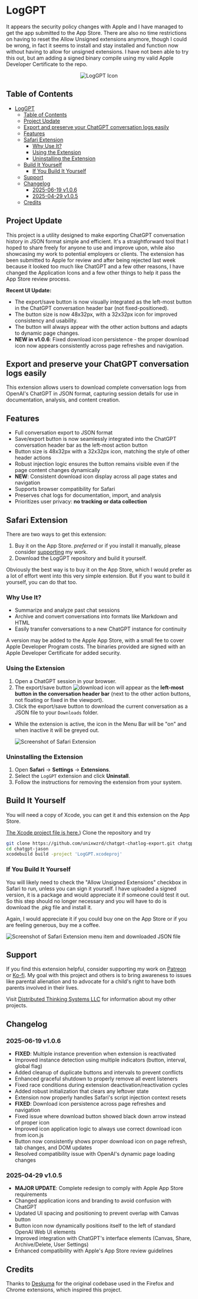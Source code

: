 # LogGPT

It appears the security policy changes with Apple and I have managed to get the app submitted to the App Store. There are also no time restrictions on having to reset the Allow Unsigned extensions anymore, though I could be wrong, in fact it seems to install and stay installed and function now without having to allow for unsigned extensions. I have not been able to try this out, but am adding a signed binary compile using my valid Apple Developer Certificate to the repo.

<p align="center">
  <img src="./LogGPT/LogGPT%20Extension/icons/Icon-512.png" alt="LogGPT Icon" />
</p>

## Table of Contents

- [LogGPT](#loggpt)
  - [Table of Contents](#table-of-contents)
  - [Project Update](#project-update)
  - [Export and preserve your ChatGPT conversation logs easily](#export-and-preserve-your-chatgpt-conversation-logs-easily)
  - [Features](#features)
  - [Safari Extension](#safari-extension)
    - [Why Use It?](#why-use-it)
    - [Using the Extension](#using-the-extension)
    - [Uninstalling the Extension](#uninstalling-the-extension)
  - [Build It Yourself](#build-it-yourself)
    - [If You Build It Yourself](#if-you-build-it-yourself)
  - [Support](#support)
  - [Changelog](#changelog)
    - [2025-06-19 v1.0.6](#2025-06-19-v106)
    - [2025-04-29 v1.0.5](#2025-04-29-v105)
  - [Credits](#credits)
  
## Project Update

This project is a utility designed to make exporting ChatGPT conversation history in JSON format simple and efficient. It's a straightforward tool that I hoped to share freely for anyone to use and improve upon, while also showcasing my work to potential employers or clients. The extension has been submitted to Apple for review and after being rejected last week because it looked too much like ChatGPT and a few other reasons, I have changed the Application Icons and a few other things to help it pass the App Store review process.

**Recent UI Update:**

- The export/save button is now visually integrated as the left-most button in the ChatGPT conversation header bar (not fixed-positioned).
- The button size is now 48x32px, with a 32x32px icon for improved consistency and usability.
- The button will always appear with the other action buttons and adapts to dynamic page changes.
- **NEW in v1.0.6**: Fixed download icon persistence - the proper download icon now appears consistently across page refreshes and navigation.

## Export and preserve your ChatGPT conversation logs easily

This extension allows users to download complete conversation logs from OpenAI's ChatGPT in JSON format, capturing session details for use in documentation, analysis, and content creation.

## Features

- Full conversation export to JSON format
- Save/export button is now seamlessly integrated into the ChatGPT conversation header bar as the left-most action button
- Button size is 48x32px with a 32x32px icon, matching the style of other header actions
- Robust injection logic ensures the button remains visible even if the page content changes dynamically
- **NEW**: Consistent download icon display across all page states and navigation
- Supports browser compatibility for Safari
- Preserves chat logs for documentation, import, and analysis
- Prioritizes user privacy: **no tracking or data collection**

## Safari Extension

There are two ways to get this extension:

1. Buy it on the App Store. *preferred* or if you install it manually, please consider [supporting](#support) my work.
1. Download the LogGPT repository and build it yourself.

Obviously the best way is to buy it on the App Store, which I would prefer as a lot of effort went into this very simple extension. But if you want to build it yourself, you can do that too.

### Why Use It?

- Summarize and analyze past chat sessions
- Archive and convert conversations into formats like Markdown and HTML
- Easily transfer conversations to a new ChatGPT instance for continuity

A version may be added to the Apple App Store, with a small fee to cover Apple Developer Program costs. The binaries provided are signed with an Apple Developer Certificate for added security.

### Using the Extension

1. Open a ChatGPT session in your browser.
2. The export/save button ![download icon](./icons/download-icon.svg) will appear as the **left-most button in the conversation header bar** (next to the other action buttons, not floating or fixed in the viewport).
3. Click the export/save button to download the current conversation as a JSON file to your `Downloads` folder.

- While the extension is active, the icon in the Menu Bar will be "on" and when inactive it will be greyed out.

  ![Screenshot of Safari Extension](./graphics/Screenshot%202025-03-17%20at%2008.00.57.png)

### Uninstalling the Extension

1. Open **Safari** -> **Settings** -> **Extensions**.
2. Select the `LogGPT` extension and click **Uninstall**.
3. Follow the instructions for removing the extension from your system.

## Build It Yourself

You will need a copy of Xcode, you can get it and this extension on the App Store.

[The Xcode project file is here.](https://github.com/unixwzrd/chatgpt-chatlog-export/tree/main/LogGPT)) Clone the repository and try

  ```bash
  git clone https://github.com/unixwzrd/chatgpt-chatlog-export.git chatgpt-jason
  cd chatgpt-jason
  xcodebuild build -project 'LogGPT.xcodeproj'
  ```

### If You Build It Yourself

You will likely need to check the "Allow Unsigned Extensions" checkbox in Safari to run, unless you can sign it yourself.  I have uploaded a signed version, it is a package and would appreciate it if someone could test it out. So this step should no longer necessary and you will have to do is download the .pkg file and install it.

Again, I would appreciate it if you could buy one on the App Store or if you are feeling generous, buy me a coffee.

  ![Screenshot of Safari Extension menu item and downloaded JSON file](graphics/Screenshot%202024-11-06%20at%2012.46.30.png)

## Support

If you find this extension helpful, consider supporting my work on [Patreon](https://patreon.com/unixwzrd) or [Ko-fi](https://ko-fi.com/unixwzrd). My goal with this project and others is to bring awareness to issues like parental alienation and to advocate for a child's right to have both parents involved in their lives.

Visit [Distributed Thinking Systems LLC](https://unixwzrd.ai/) for information about my other projects.

## Changelog

### 2025-06-19 v1.0.6

- **FIXED**: Multiple instance prevention when extension is reactivated
- Improved instance detection using multiple indicators (button, interval, global flag)
- Added cleanup of duplicate buttons and intervals to prevent conflicts
- Enhanced graceful shutdown to properly remove all event listeners
- Fixed race conditions during extension deactivation/reactivation cycles
- Added robust initialization that clears any leftover state
- Extension now properly handles Safari's script injection context resets
- **FIXED**: Download icon persistence across page refreshes and navigation
- Fixed issue where download button showed black down arrow instead of proper icon
- Improved icon application logic to always use correct download icon from icon.js
- Button now consistently shows proper download icon on page refresh, tab changes, and DOM updates
- Resolved compatibility issue with OpenAI's dynamic page loading changes

### 2025-04-29 v1.0.5

- **MAJOR UPDATE**: Complete redesign to comply with Apple App Store requirements
- Changed application icons and branding to avoid confusion with ChatGPT
- Updated UI spacing and positioning to prevent overlap with Canvas button
- Button icon now dynamically positions itself to the left of standard OpenAI Web UI elements
- Improved integration with ChatGPT's interface elements (Canvas, Share, Archive/Delete, User Settings)
- Enhanced compatibility with Apple's App Store review guidelines

## Credits

Thanks to [Deskuma](https://github.com/Deskuma) for the original codebase used in the Firefox and Chrome extensions, which inspired this project.
